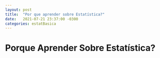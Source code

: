 ```yaml
---
layout: post
title:  "Por que aprender sobre Estatística?"
date:   2021-07-21 23:37:00 -0300
categories: estatBasica
---
```


# Porque Aprender Sobre Estatística?